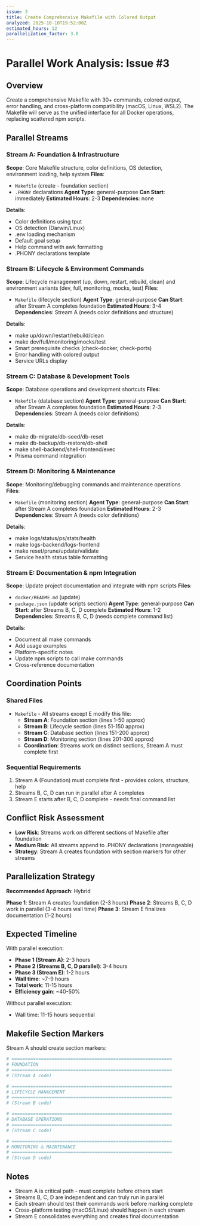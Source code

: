 ```yaml
---
issue: 3
title: Create Comprehensive Makefile with Colored Output
analyzed: 2025-10-10T19:52:00Z
estimated_hours: 12
parallelization_factor: 3.0
---
```


# Parallel Work Analysis: Issue #3

## Overview
Create a comprehensive Makefile with 30+ commands, colored output, error handling, and cross-platform compatibility (macOS, Linux, WSL2). The Makefile will serve as the unified interface for all Docker operations, replacing scattered npm scripts.

## Parallel Streams

### Stream A: Foundation & Infrastructure
**Scope**: Core Makefile structure, color definitions, OS detection, environment loading, help system
**Files**:
- `Makefile` (create - foundation section)
- `.PHONY` declarations
**Agent Type**: general-purpose
**Can Start**: immediately
**Estimated Hours**: 2-3
**Dependencies**: none

**Details**:
- Color definitions using tput
- OS detection (Darwin/Linux)
- .env loading mechanism
- Default goal setup
- Help command with awk formatting
- .PHONY declarations template

### Stream B: Lifecycle & Environment Commands
**Scope**: Lifecycle management (up, down, restart, rebuild, clean) and environment variants (dev, full, monitoring, mocks, test)
**Files**:
- `Makefile` (lifecycle section)
**Agent Type**: general-purpose
**Can Start**: after Stream A completes foundation
**Estimated Hours**: 3-4
**Dependencies**: Stream A (needs color definitions and structure)

**Details**:
- make up/down/restart/rebuild/clean
- make dev/full/monitoring/mocks/test
- Smart prerequisite checks (check-docker, check-ports)
- Error handling with colored output
- Service URLs display

### Stream C: Database & Development Tools
**Scope**: Database operations and development shortcuts
**Files**:
- `Makefile` (database section)
**Agent Type**: general-purpose
**Can Start**: after Stream A completes foundation
**Estimated Hours**: 2-3
**Dependencies**: Stream A (needs color definitions)

**Details**:
- make db-migrate/db-seed/db-reset
- make db-backup/db-restore/db-shell
- make shell-backend/shell-frontend/exec
- Prisma command integration

### Stream D: Monitoring & Maintenance
**Scope**: Monitoring/debugging commands and maintenance operations
**Files**:
- `Makefile` (monitoring section)
**Agent Type**: general-purpose
**Can Start**: after Stream A completes foundation
**Estimated Hours**: 2-3
**Dependencies**: Stream A (needs color definitions)

**Details**:
- make logs/status/ps/stats/health
- make logs-backend/logs-frontend
- make reset/prune/update/validate
- Service health status table formatting

### Stream E: Documentation & npm Integration
**Scope**: Update project documentation and integrate with npm scripts
**Files**:
- `docker/README.md` (update)
- `package.json` (update scripts section)
**Agent Type**: general-purpose
**Can Start**: after Streams B, C, D complete
**Estimated Hours**: 1-2
**Dependencies**: Streams B, C, D (needs complete command list)

**Details**:
- Document all make commands
- Add usage examples
- Platform-specific notes
- Update npm scripts to call make commands
- Cross-reference documentation

## Coordination Points

### Shared Files
- `Makefile` - All streams except E modify this file:
  - **Stream A**: Foundation section (lines 1-50 approx)
  - **Stream B**: Lifecycle section (lines 51-150 approx)
  - **Stream C**: Database section (lines 151-200 approx)
  - **Stream D**: Monitoring section (lines 201-300 approx)
  - **Coordination**: Streams work on distinct sections, Stream A must complete first

### Sequential Requirements
1. Stream A (Foundation) must complete first - provides colors, structure, help
2. Streams B, C, D can run in parallel after A completes
3. Stream E starts after B, C, D complete - needs final command list

## Conflict Risk Assessment
- **Low Risk**: Streams work on different sections of Makefile after foundation
- **Medium Risk**: All streams append to .PHONY declarations (manageable)
- **Strategy**: Stream A creates foundation with section markers for other streams

## Parallelization Strategy

**Recommended Approach**: Hybrid

**Phase 1**: Stream A creates foundation (2-3 hours)
**Phase 2**: Streams B, C, D work in parallel (3-4 hours wall time)
**Phase 3**: Stream E finalizes documentation (1-2 hours)

## Expected Timeline

With parallel execution:
- **Phase 1 (Stream A)**: 2-3 hours
- **Phase 2 (Streams B, C, D parallel)**: 3-4 hours
- **Phase 3 (Stream E)**: 1-2 hours
- **Wall time**: ~7-9 hours
- **Total work**: 11-15 hours
- **Efficiency gain**: ~40-50%

Without parallel execution:
- Wall time: 11-15 hours sequential

## Makefile Section Markers

Stream A should create section markers:
```makefile
# ============================================================
# FOUNDATION
# ============================================================
# (Stream A code)

# ============================================================
# LIFECYCLE MANAGEMENT
# ============================================================
# (Stream B code)

# ============================================================
# DATABASE OPERATIONS
# ============================================================
# (Stream C code)

# ============================================================
# MONITORING & MAINTENANCE
# ============================================================
# (Stream D code)
```

## Notes
- Stream A is critical path - must complete before others start
- Streams B, C, D are independent and can truly run in parallel
- Each stream should test their commands work before marking complete
- Cross-platform testing (macOS/Linux) should happen in each stream
- Stream E consolidates everything and creates final documentation
